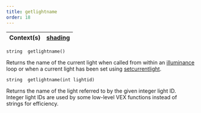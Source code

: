 ```yaml
---
title: getlightname
order: 18
---
```

| Context(s) | [shading](../contexts/shading.html) |
| --- | --- |

`string  getlightname()`

Returns the name of the current light when called from within an
[illuminance](./illuminance "Loops through all light sources in the scene, calling the light shader for each light source to set the Cl and L global variables.") loop or when a current light has been set using
[setcurrentlight](./setcurrentlight "Sets the current light").

`string  getlightname(int lightid)`

Returns the name of the light referred to by the given integer
light ID. Integer light IDs are used by some low-level VEX functions
instead of strings for efficiency.
